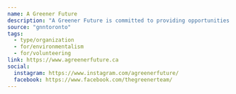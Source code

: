 ```yaml
---
name: A Greener Future
description: "A Greener Future is committed to providing opportunities that bring together a community of volunteers and inspire action to create a clean, healthy environment that can be sustained for generations. Our Vision is a world where people can come together to learn, connect and take action to eliminate waste and preserve the environment."
source: "gnntoronto"
tags:
  - type/organization
  - for/environmentalism
  - for/volunteering
link: https://www.agreenerfuture.ca
social:
  instagram: https://www.instagram.com/agreenerfuture/
  facebook: https://www.facebook.com/thegreenerteam/
---
```

